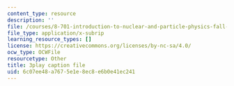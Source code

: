 ```yaml
---
content_type: resource
description: ''
file: /courses/8-701-introduction-to-nuclear-and-particle-physics-fall-2020/6c07ee48a7675e1e8ec8e6b0e41ec241_IgqwfvODZIE.vtt
file_type: application/x-subrip
learning_resource_types: []
license: https://creativecommons.org/licenses/by-nc-sa/4.0/
ocw_type: OCWFile
resourcetype: Other
title: 3play caption file
uid: 6c07ee48-a767-5e1e-8ec8-e6b0e41ec241
---
```

